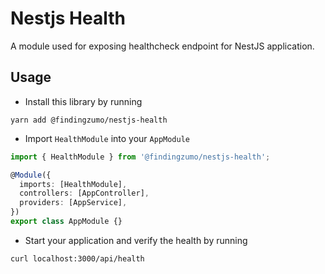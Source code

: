 # Nestjs Health

A module used for exposing healthcheck endpoint for NestJS application.

## Usage 

- Install this library by running

```
yarn add @findingzumo/nestjs-health
```

- Import `HealthModule` into your `AppModule`

```typescript
import { HealthModule } from '@findingzumo/nestjs-health';

@Module({
  imports: [HealthModule],
  controllers: [AppController],
  providers: [AppService],
})
export class AppModule {}
```

- Start your application and verify the health by running

```
curl localhost:3000/api/health
```
